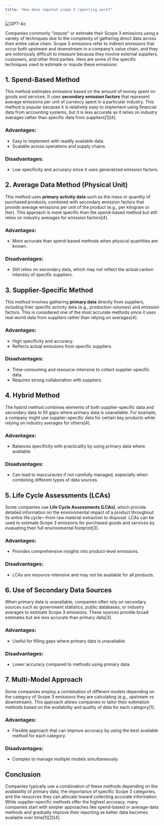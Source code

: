 ```yaml
---
title: "How does imputed scope 3 reporting work?"
---
```

![GPT-4o](https://img.shields.io/badge/GPT--4o-3333FF?style=for-the-badge&logo=openai&logoColor=white)



Companies commonly "impute" or estimate their Scope 3 emissions using a variety of techniques due to the complexity of gathering direct data across their entire value chain. Scope 3 emissions refer to indirect emissions that occur both upstream and downstream in a company’s value chain, and they are notoriously difficult to measure because they involve external suppliers, customers, and other third parties. Here are some of the specific techniques used to estimate or impute these emissions:

## 1. Spend-Based Method

This method estimates emissions based on the amount of money spent on goods and services. It uses **secondary emission factors** that represent average emissions per unit of currency spent in a particular industry. This method is popular because it is relatively easy to implement using financial data from accounting systems, but it is less accurate as it relies on industry averages rather than specific data from suppliers\[1]\[4].

### Advantages:

- Easy to implement with readily available data.
- Scalable across operations and supply chains.

### Disadvantages:

- Low specificity and accuracy since it uses generalized emission factors.

## 2. Average Data Method (Physical Unit)

This method uses **primary activity data** such as the mass or quantity of purchased products, combined with secondary emission factors that provide average emissions per unit of the product (e.g., per kilogram or liter). This approach is more specific than the spend-based method but still relies on industry averages for emission factors\[4].

### Advantages:

- More accurate than spend-based methods when physical quantities are known.

### Disadvantages:

- Still relies on secondary data, which may not reflect the actual carbon intensity of specific suppliers.

## 3. Supplier-Specific Method

This method involves gathering **primary data** directly from suppliers, including their specific activity data (e.g., production volumes) and emission factors. This is considered one of the most accurate methods since it uses real-world data from suppliers rather than relying on averages\[4].

### Advantages:

- High specificity and accuracy.
- Reflects actual emissions from specific suppliers.

### Disadvantages:

- Time-consuming and resource-intensive to collect supplier-specific data.
- Requires strong collaboration with suppliers.

## 4. Hybrid Method

The hybrid method combines elements of both supplier-specific data and secondary data to fill gaps where primary data is unavailable. For example, a company might use supplier-specific data for certain key products while relying on industry averages for others\[4].

### Advantages:

- Balances specificity with practicality by using primary data where available.

### Disadvantages:

- Can lead to inaccuracies if not carefully managed, especially when combining different types of data sources.

## 5. Life Cycle Assessments (LCAs)

Some companies use **Life Cycle Assessments (LCAs)**, which provide detailed information on the environmental impact of a product throughout its entire life cycle—from raw material extraction to disposal. LCAs can be used to estimate Scope 3 emissions for purchased goods and services by evaluating their full environmental footprint\[3].

### Advantages:

- Provides comprehensive insights into product-level emissions.

### Disadvantages:

- LCAs are resource-intensive and may not be available for all products.

## 6. Use of Secondary Data Sources

When primary data is unavailable, companies often rely on secondary sources such as government statistics, public databases, or industry averages to estimate Scope 3 emissions. These sources provide broad estimates but are less accurate than primary data\[3].

### Advantages:

- Useful for filling gaps where primary data is unavailable.

### Disadvantages:

- Lower accuracy compared to methods using primary data.

## 7. Multi-Model Approach

Some companies employ a combination of different models depending on the category of Scope 3 emissions they are calculating (e.g., upstream vs downstream). This approach allows companies to tailor their estimation methods based on the availability and quality of data for each category\[1].

### Advantages:

- Flexible approach that can improve accuracy by using the best available method for each category.

### Disadvantages:

- Complex to manage multiple models simultaneously.

## Conclusion

Companies typically use a combination of these methods depending on the availability of primary data, the importance of specific Scope 3 categories, and the resources they can allocate toward collecting accurate information. While supplier-specific methods offer the highest accuracy, many companies start with simpler approaches like spend-based or average-data methods and gradually improve their reporting as better data becomes available over time\[1]\[2]\[4].

&#x20;
